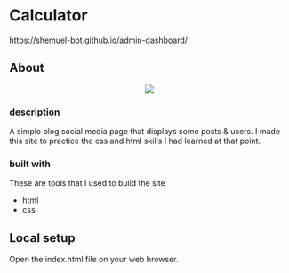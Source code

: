 # Calculator

https://shemuel-bot.github.io/admin-dashboard/
## About
<div align="center">
  <img src="images/screen-shot.png">
</div>

### description
A simple blog social media page that displays some posts & users.
I made this site to practice the css and html skills I had learned at that point.

### built with
These are tools that I used to build the site

<ul>
  <li>
    html
  </li>
  <li>
    css
  </li>
</ul>

## Local setup

Open the index.html file on your web browser.

